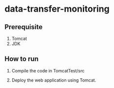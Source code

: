 # data-transfer-monitoring

## Prerequisite

1. Tomcat
2. JDK

## How to run

1. Compile the code in TomcatTest/src

2. Deploy the web application using Tomcat.
